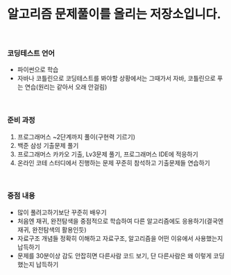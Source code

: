 # 알고리즘 문제풀이를 올리는 저장소입니다.
<br>

### 코딩테스트 언어
 - 파이썬으로 학습
 - 자바나 코틀린으로 코딩테스트를 봐야할 상황에서는 그때가서 자바, 코틀린으로 푸는 연습(원리는 같아서 오래 안걸림)
 
<br>

### 준비 과정
1. 프로그래머스 ~2단계까지 풀이(구현력 기르기)
2. 백준 삼성 기출문제 풀기
3. 프로그래머스 카카오 기출, Lv3문제 풀기, 프로그래머스 IDE에 적응하기
4. 온라인 코테 스터디에서 진행하는 문제 꾸준히 참석하고 기출문제들 연습하기


<br> 

### 중점 내용
- 많이 풀려고하기보단 꾸준히 배우기
- 처음엔 재귀, 완전탐색을 중점적으로 학습하여 다른 알고리즘에도 응용하기(결국엔 재귀, 완전탐색의 활용인듯)
- 자료구조 개념들 정확히 이해하고 자료구조, 알고리즘을 어떤 이유에서 사용했는지 납득하기
- 문제를 30분이상 감도 안잡히면 다른사람 코드 보기, 단 다른사람은 왜 이렇게 코딩했는지 납득하기


<br>
<br>
    
    
    


